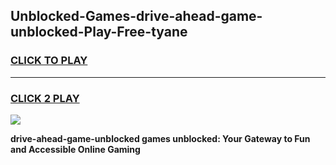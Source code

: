 
## Unblocked-Games-drive-ahead-game-unblocked-Play-Free-tyane
<h3>
<a href="https://premium76.site?title=drive-ahead-game-unblocked&ref=23A">CLICK TO PLAY</a></h3>
<hr>

<h3>
<a href="https://premium76.site?title=drive-ahead-game-unblocked&ref=23A">CLICK 2 PLAY</a>
  
</h3>

<a href="https://premium76.site?title=drive-ahead-game-unblocked&ref=23A"><img src="https://clearcache.store/games.png"></a>


**drive-ahead-game-unblocked games unblocked: Your Gateway to Fun and Accessible Online Gaming**
